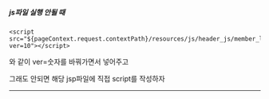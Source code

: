 ##### js파일 실행 안될 때

	<script
	src="${pageContext.request.contextPath}/resources/js/header_js/member_login.js?ver=10"></script>
	
와 같이 ver=숫자를 바꿔가면서 넣어주고

그래도 안되면 해당 jsp파일에 직접 script를 작성하자

---